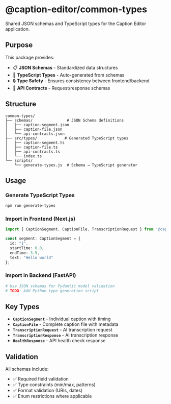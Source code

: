 # @caption-editor/common-types

Shared JSON schemas and TypeScript types for the Caption Editor application.

## Purpose

This package provides:
- 📋 **JSON Schemas** - Standardized data structures
- 🔷 **TypeScript Types** - Auto-generated from schemas  
- 🔒 **Type Safety** - Ensures consistency between frontend/backend
- 📖 **API Contracts** - Request/response schemas

## Structure

```
common-types/
├── schemas/               # JSON Schema definitions
│   ├── caption-segment.json
│   ├── caption-file.json
│   └── api-contracts.json
├── src/types/            # Generated TypeScript types
│   ├── caption-segment.ts
│   ├── caption-file.ts
│   ├── api-contracts.ts
│   └── index.ts
└── scripts/
    └── generate-types.js  # Schema → TypeScript generator
```

## Usage

### Generate TypeScript Types

```bash
npm run generate-types
```

### Import in Frontend (Next.js)

```typescript
import { CaptionSegment, CaptionFile, TranscriptionRequest } from '@caption-editor/common-types';

const segment: CaptionSegment = {
  id: "1",
  startTime: 0.0,
  endTime: 3.5,
  text: "Hello world"
};
```

### Import in Backend (FastAPI)

```python
# Use JSON schemas for Pydantic model validation
# TODO: Add Python type generation script
```

## Key Types

- **`CaptionSegment`** - Individual caption with timing
- **`CaptionFile`** - Complete caption file with metadata
- **`TranscriptionRequest`** - AI transcription request
- **`TranscriptionResponse`** - AI transcription response
- **`HealthResponse`** - API health check response

## Validation

All schemas include:
- ✅ Required field validation
- ✅ Type constraints (min/max, patterns)
- ✅ Format validation (URIs, dates)
- ✅ Enum restrictions where applicable